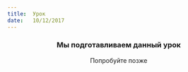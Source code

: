 ```yaml
---
title:  Урок
date:   10/12/2017
---
```


### <center>Мы подготавливаем данный урок</center>
<center>Попробуйте позже</center>